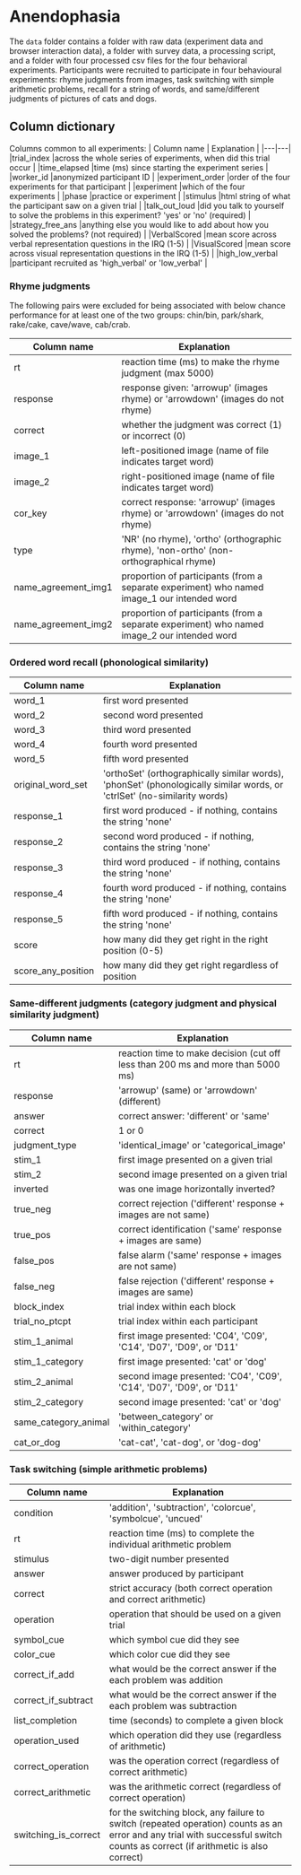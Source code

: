# Anendophasia

The `data` folder contains a folder with raw data (experiment data and browser interaction data), a folder with survey data, a processing script, and a folder with four processed csv files for the four behavioral experiments. Participants were recruited to participate in four behavioural experiments: rhyme judgments from images, task switching with simple arithmetic problems, recall for a string of words, and same/different judgments of pictures of cats and dogs.

## Column dictionary
Columns common to all experiments:
| Column name  | Explanation  |
|---|---|
|trial_index   |across the whole series of experiments, when did this trial occur   |
|time_elapsed  |time (ms) since starting the experiment series   |
|worker_id   |anonymized participant ID  |
|experiment_order   |order of the four experiments for that participant   |
|experiment   |which of the four experiments  |
|phase   |practice or experiment   |
|stimulus   |html string of what the participant saw on a given trial   |
|talk_out_loud   |did you talk to yourself to solve the problems in this experiment? 'yes' or 'no' (required)   |
|strategy_free_ans   |anything else you would like to add about how you solved the problems? (not required)   |
|VerbalScored   |mean score across verbal representation questions in the IRQ (1-5)   |
|VisualScored   |mean score across visual representation questions in the IRQ (1-5)   |
|high_low_verbal   |participant recruited as 'high_verbal' or 'low_verbal' |

### Rhyme judgments

The following pairs were excluded for being associated with below chance performance for at least one of the two groups: chin/bin, park/shark, rake/cake, cave/wave, cab/crab.

|Column name   |Explanation   |
|---|---|
|rt   |reaction time (ms) to make the rhyme judgment (max 5000)   |
|response   |response given: 'arrowup' (images rhyme) or 'arrowdown' (images do not rhyme)   |
|correct  |whether the judgment was correct (1) or incorrect (0)   |
|image_1   |left-positioned image (name of file indicates target word)   |
|image_2   |right-positioned image (name of file indicates target word)   |
|cor_key   |correct response: 'arrowup' (images rhyme) or 'arrowdown' (images do not rhyme)   |
|type   |'NR' (no rhyme), 'ortho' (orthographic rhyme), 'non-ortho' (non-orthographical rhyme)   |
|name_agreement_img1| proportion of participants (from a separate experiment) who named image_1 our intended word   |
|name_agreement_img2| proportion of participants (from a separate experiment) who named image_2 our intended word   |


### Ordered word recall (phonological similarity)

|Column name   |Explanation   |
|---|---|
|word_1   |first word presented  |
|word_2   |second word presented  |
|word_3  |third word presented  |
|word_4   |fourth word presented |
|word_5   |fifth word presented |
|original_word_set   |'orthoSet' (orthographically similar words), 'phonSet' (phonologically similar words, or 'ctrlSet' (no-similarity words) |
|response_1   |first word produced - if nothing, contains the string 'none'  |
|response_2   |second word produced - if nothing, contains the string 'none'  |
|response_3  |third word produced  - if nothing, contains the string 'none' |
|response_4   |fourth word produced - if nothing, contains the string 'none' |
|response_5   |fifth word produced - if nothing, contains the string 'none' |
|score   |how many did they get right in the right position (0-5) |
|score_any_position   |how many did they get right regardless of position  |

### Same-different judgments (category judgment and physical similarity judgment)

|Column name   |Explanation   |
|---|---|
|rt   |reaction time to make decision (cut off less than 200 ms and more than 5000 ms) |
|response   |'arrowup' (same) or 'arrowdown' (different) |
|answer  |correct answer: 'different' or 'same'  |
|correct   |1 or 0 |
|judgment_type   |'identical_image' or 'categorical_image' |
|stim_1   |first image presented on a given trial |
|stim_2   |second image presented on a given trial |
|inverted   |was one image horizontally inverted?  |
|true_neg  |correct rejection ('different' response + images are not same)|
|true_pos   |correct identification ('same' response + images are same) |
|false_pos   |false alarm ('same' response + images are not same)|
|false_neg   |false rejection ('different' response + images are same)|
|block_index   |trial index within each block  |
|trial_no_ptcpt   |trial index within each participant  |
|stim_1_animal   |first image presented: 'C04', 'C09', 'C14', 'D07', 'D09', or 'D11'|
|stim_1_category   |first image presented: 'cat' or 'dog'  |
|stim_2_animal   |second image presented: 'C04', 'C09', 'C14', 'D07', 'D09', or 'D11' |
|stim_2_category   |second image presented: 'cat' or 'dog'   |
|same_category_animal   |'between_category' or 'within_category'|
|cat_or_dog   |'cat-cat', 'cat-dog', or 'dog-dog'|


### Task switching (simple arithmetic problems)
|Column name   |Explanation   |
|---|---|
|condition   |'addition', 'subtraction', 'colorcue', 'symbolcue', 'uncued'  |
|rt   |reaction time (ms) to complete the individual arithmetic problem   |
|stimulus  |two-digit number presented  |
|answer   |answer produced by participant |
|correct   |strict accuracy (both correct operation and correct arithmetic) |
|operation   |operation that should be used on a given trial |
|symbol_cue   |which symbol cue did they see |
|color_cue   |which color cue did they see  |
|correct_if_add  |what would be the correct answer if the each problem was addition |
|correct_if_subtract   |what would be the correct answer if the each problem was subtraction |
|list_completion   |time (seconds) to complete a given block|
|operation_used   |which operation did they use (regardless of arithmetic) |
|correct_operation   |was the operation correct (regardless of correct arithmetic)  |
|correct_arithmetic   |was the arithmetic correct (regardless of correct operation)  |
|switching_is_correct   |for the switching block, any failure to switch (repeated operation) counts as an error and any trial with successful switch counts as correct (if arithmetic is also correct) |
